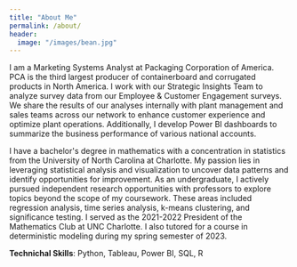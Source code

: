 ```yaml
---
title: "About Me"
permalink: /about/
header:
  image: "/images/bean.jpg"
---
```

I am a Marketing Systems Analyst at Packaging Corporation of America. PCA is the third largest producer of containerboard and corrugated products in North America. I work with our Strategic Insights Team to analyze survey data from our Employee & Customer Engagement surveys. We share the results of our analyses internally with plant management and sales teams across our network to enhance customer experience and optimize plant operations. Additionally, I develop Power BI dashboards to summarize the business performance of various national accounts.

I have a bachelor's degree in mathematics with a concentration in statistics from the University of North Carolina at Charlotte. My passion lies in leveraging statistical analysis and visualization to uncover data patterns and identify opportunities for improvement. As an undergraduate, I actively pursued independent research opportunities with professors to explore topics beyond the scope of my coursework. These areas included regression analysis, time series analysis, k-means clustering, and significance testing. I served as the 2021-2022 President of the Mathematics Club at UNC Charlotte. I also tutored for a course in deterministic modeling during my spring semester of 2023.

**Technichal Skills**: Python, Tableau, Power BI, SQL, R
